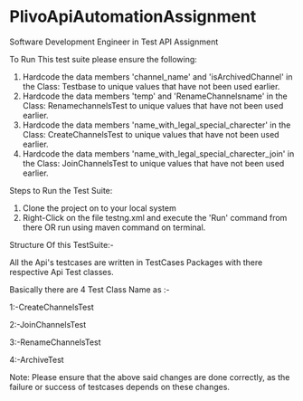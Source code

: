 # PlivoApiAutomationAssignment
Software Development Engineer in Test API Assignment

To Run This test suite please ensure the following: 
  1) Hardcode the data members 'channel_name' and 'isArchivedChannel' in the Class: Testbase to unique values that have not been used earlier.
  2) Hardcode the data members 'temp' and 'RenameChannelsname' in the Class: RenamechannelsTest to unique values that have not been used earlier.
  3) Hardcode the data members 'name_with_legal_special_charecter' in the Class: CreateChannelsTest to unique values that have not been used earlier.
  4) Hardcode the data members 'name_with_legal_special_charecter_join' in the Class: JoinChannelsTest to unique values that have not been used earlier.
  
Steps to Run the Test Suite: 
  1) Clone the project on to your local system
  2) Right-Click on the file testng.xml and execute the 'Run' command from there OR run using maven command on terminal.
  

Structure Of this TestSuite:-

All the Api's testcases are written in TestCases Packages with there respective Api Test classes.

Basically there are 4 Test Class Name as :-

1:-CreateChannelsTest

2:-JoinChannelsTest

3:-RenameChannelsTest

4:-ArchiveTest

Note: Please ensure that the above said changes are done correctly, as the failure or success of testcases depends on these changes.
